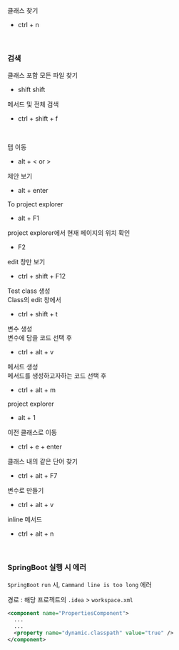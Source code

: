 클래스 찾기

- ctrl + n

<br>

### 검색

클래스 포함 모든 파일 찾기

- shift shift

메서드 및 전체 검색

- ctrl + shift + f

<br>

탭 이동

- alt + < or >

제안 보기

- alt + enter

To project explorer

- alt + F1

project explorer에서 현재 페이지의 위치 확인

- F2

edit 창만 보기

- ctrl + shift + F12

Test class 생성
<br>Class의 edit 창에서

- ctrl + shift + t

변수 생성
<br>변수에 담을 코드 선택 후

- ctrl + alt + v

메서드 생성
<br>메서드를 생성하고자하는 코드 선택 후

- ctrl + alt + m

project explorer

- alt + 1

이전 클래스로 이동

- ctrl + e + enter

클래스 내의 같은 단어 찾기

- ctrl + alt + F7

변수로 만들기

- ctrl + alt + v

inline 메서드

- ctrl + alt + n

<br>

### SpringBoot 실행 시 에러

`SpringBoot` `run` 시, `Cammand line is too long` 에러

경로 : 해당 프로젝트의 `.idea` > `workspace.xml`

```xml
<component name="PropertiesComponent">
  ...
  ...
  <property name="dynamic.classpath" value="true" />
</component>
```
